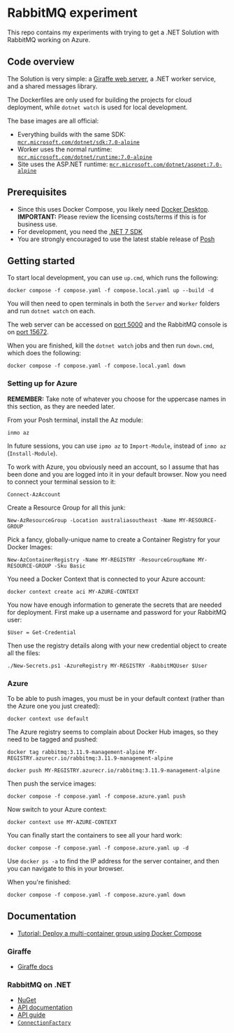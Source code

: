 # RabbitMQ experiment

This repo contains my experiments with trying to get a .NET Solution with RabbitMQ working on Azure.

## Code overview

The Solution is very simple: a [Giraffe web server][Giraffe], a .NET worker service, and a shared messages library.

The Dockerfiles are only used for building the projects for cloud deployment, while `dotnet watch` is used for local development.

The base images are all official:

- Everything builds with the same SDK: [`mcr.microsoft.com/dotnet/sdk:7.0-alpine`](https://hub.docker.com/_/microsoft-dotnet-sdk/)
- Worker uses the normal runtime: [`mcr.microsoft.com/dotnet/runtime:7.0-alpine`](https://hub.docker.com/_/microsoft-dotnet-runtime/)
- Site uses the ASP.NET runtime: [`mcr.microsoft.com/dotnet/aspnet:7.0-alpine`](https://hub.docker.com/_/microsoft-dotnet-aspnet/)

[Giraffe]: https://giraffe.wiki/

## Prerequisites

- Since this uses Docker Compose, you likely need [Docker Desktop](https://www.docker.com/products/docker-desktop/).
  **IMPORTANT:** Please review the licensing costs/terms if this is for business use.
- For development, you need the [.NET 7 SDK](https://dotnet.microsoft.com/en-us/download)
- You are strongly encouraged to use the latest stable release of [Posh](https://github.com/PowerShell/PowerShell/releases)

## Getting started

To start local development, you can use `up.cmd`, which runs the following:

```
docker compose -f compose.yaml -f compose.local.yaml up --build -d
```

You will then need to open terminals in both the `Server` and `Worker` folders and run `dotnet watch` on each.

The web server can be accessed on [port 5000](http://localhost:5000) and the RabbitMQ console is on [port 15672](http://localhost:15672).

When you are finished, kill the `dotnet watch` jobs and then run `down.cmd`, which does the following:

```
docker compose -f compose.yaml -f compose.local.yaml down
```

### Setting up for Azure

**REMEMBER:** Take note of whatever you choose for the uppercase names in this section, as they are needed later.

From your Posh terminal, install the Az module:

```
inmo az
```

In future sessions, you can use `ipmo az` to `Import-Module`, instead of `inmo az` (`Install-Module`).

To work with Azure, you obviously need an account, so I assume that has been done and you are logged into it in your default browser.
Now you need to connect your terminal session to it:

```
Connect-AzAccount
```

Create a Resource Group for all this junk:

```
New-AzResourceGroup -Location australiasoutheast -Name MY-RESOURCE-GROUP
```

Pick a fancy, globally-unique name to create a Container Registry for your Docker Images:

```
New-AzContainerRegistry -Name MY-REGISTRY -ResourceGroupName MY-RESOURCE-GROUP -Sku Basic
```

You need a Docker Context that is connected to your Azure account:

```
docker context create aci MY-AZURE-CONTEXT
```

You now have enough information to generate the secrets that are needed for deployment.
First make up a username and password for your RabbitMQ user:

```
$User = Get-Credential
```

Then use the registry details along with your new credential object to create all the files:

```
./New-Secrets.ps1 -AzureRegistry MY-REGISTRY -RabbitMQUser $User
```

### Azure

To be able to push images, you must be in your default context (rather than the Azure one you just created):

```
docker context use default
```

The Azure registry seems to complain about Docker Hub images, so they need to be tagged and pushed:

```
docker tag rabbitmq:3.11.9-management-alpine MY-REGISTRY.azurecr.io/rabbitmq:3.11.9-management-alpine

docker push MY-REGISTRY.azurecr.io/rabbitmq:3.11.9-management-alpine
```

Then push the service images:

```
docker compose -f compose.yaml -f compose.azure.yaml push
```

Now switch to your Azure context:

```
docker context use MY-AZURE-CONTEXT
```

You can finally start the containers to see all your hard work:

```
docker compose -f compose.yaml -f compose.azure.yaml up -d
```

Use `docker ps -a` to find the IP address for the server container, and then you can navigate to this in your browser.

When you're finished:

```
docker compose -f compose.yaml -f compose.azure.yaml down
```

## Documentation

- [Tutorial: Deploy a multi-container group using Docker Compose](https://learn.microsoft.com/en-au/azure/container-instances/tutorial-docker-compose)

### Giraffe

- [Giraffe docs](https://giraffe.wiki/docs)

### RabbitMQ on .NET

- [NuGet](https://www.nuget.org/packages/RabbitMQ.Client)
- [API documentation](https://rabbitmq.github.io/rabbitmq-dotnet-client/index.html)
- [API guide](https://www.rabbitmq.com/dotnet-api-guide.html)
- [`ConnectionFactory`](https://rabbitmq.github.io/rabbitmq-dotnet-client/api/RabbitMQ.Client.ConnectionFactory.html)
